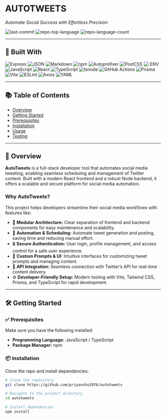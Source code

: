 # AUTOTWEETS

*Automate Social Success with Effortless Precision*

![last-commit](https://img.shields.io/github/last-commit/priyanshu1976/autotweets?style=flat&logo=git&logoColor=white&color=0080ff)
![repo-top-language](https://img.shields.io/github/languages/top/priyanshu1976/autotweets?style=flat&color=0080ff)
![repo-language-count](https://img.shields.io/github/languages/count/priyanshu1976/autotweets?style=flat&color=0080ff)

---

## 🚀 Built With

![Express](https://img.shields.io/badge/Express-000000.svg?style=flat&logo=Express&logoColor=white)
![JSON](https://img.shields.io/badge/JSON-000000.svg?style=flat&logo=JSON&logoColor=white)
![Markdown](https://img.shields.io/badge/Markdown-000000.svg?style=flat&logo=Markdown&logoColor=white)
![npm](https://img.shields.io/badge/npm-CB3837.svg?style=flat&logo=npm&logoColor=white)
![Autoprefixer](https://img.shields.io/badge/Autoprefixer-DD3735.svg?style=flat&logo=Autoprefixer&logoColor=white)
![PostCSS](https://img.shields.io/badge/PostCSS-DD3A0A.svg?style=flat&logo=PostCSS&logoColor=white)
![.ENV](https://img.shields.io/badge/.ENV-ECD53F.svg?style=flat&logo=dotenv&logoColor=black)
![JavaScript](https://img.shields.io/badge/JavaScript-F7DF1E.svg?style=flat&logo=JavaScript&logoColor=black)
![React](https://img.shields.io/badge/React-61DAFB.svg?style=flat&logo=React&logoColor=black)
![TypeScript](https://img.shields.io/badge/TypeScript-3178C6.svg?style=flat&logo=TypeScript&logoColor=white)
![tsnode](https://img.shields.io/badge/tsnode-3178C6.svg?style=flat&logo=ts-node&logoColor=white)
![GitHub Actions](https://img.shields.io/badge/GitHub%20Actions-2088FF.svg?style=flat&logo=GitHub-Actions&logoColor=white)
![Prisma](https://img.shields.io/badge/Prisma-2D3748.svg?style=flat&logo=Prisma&logoColor=white)
![Vite](https://img.shields.io/badge/Vite-646CFF.svg?style=flat&logo=Vite&logoColor=white)
![ESLint](https://img.shields.io/badge/ESLint-4B32C3.svg?style=flat&logo=ESLint&logoColor=white)
![Axios](https://img.shields.io/badge/Axios-5A29E4.svg?style=flat&logo=Axios&logoColor=white)
![YAML](https://img.shields.io/badge/YAML-CB171E.svg?style=flat&logo=YAML&logoColor=white)

---

## 📚 Table of Contents

- [Overview](#overview)
- [Getting Started](#getting-started)
- [Prerequisites](#prerequisites)
- [Installation](#installation)
- [Usage](#usage)
- [Testing](#testing)

---

## 📖 Overview

**AutoTweets** is a full-stack developer tool that automates social media tweeting, enabling seamless scheduling and management of Twitter content. Built with a modern React frontend and a robust Node backend, it offers a scalable and secure platform for social media automation.

### Why AutoTweets?

This project helps developers streamline their social media workflows with features like:

- 🧩 **Modular Architecture:** Clear separation of frontend and backend components for easy maintenance and scalability.
- 🚀 **Automation & Scheduling:** Automate tweet generation and posting, saving time and reducing manual effort.
- 🔒 **Secure Authentication:** User login, profile management, and access control for a safe user experience.
- 🎨 **Custom Prompts & UI:** Intuitive interfaces for customizing tweet prompts and managing content.
- 🔗 **API Integration:** Seamless connection with Twitter’s API for real-time content delivery.
- ⚙️ **Developer-Friendly Setup:** Modern tooling with Vite, Tailwind CSS, Prisma, and TypeScript for rapid development.

---

## 🛠 Getting Started

### ✅ Prerequisites

Make sure you have the following installed:

- **Programming Language:** JavaScript / TypeScript
- **Package Manager:** npm

### 📦 Installation

Clone the repo and install dependencies:

```bash
# Clone the repository
git clone https://github.com/priyanshu1976/autotweets

# Navigate to the project directory
cd autotweets

# Install dependencies
npm install

